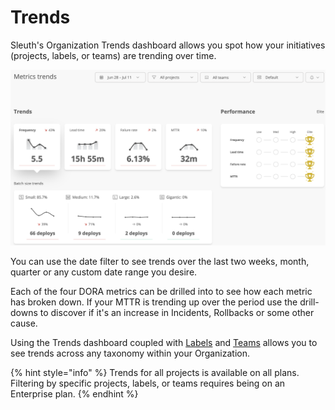 # Trends

Sleuth's Organization Trends dashboard allows you spot how your initiatives (projects, labels, or teams) are trending over time.

![](<../../.gitbook/assets/image (25).png>)

You can use the date filter to see trends over the last two weeks, month, quarter or any custom date range you desire.&#x20;

Each of the four DORA metrics can be drilled into to see how each metric has broken down. If your MTTR is trending up over the period use the drill-downs to discover if it's an increase in Incidents, Rollbacks or some other cause.

Using the Trends dashboard coupled with [Labels](labels.md) and [Teams](../teams/) allows you to see trends across any taxonomy within your Organization.

{% hint style="info" %}
Trends for all projects is available on all plans. Filtering by specific projects, labels, or teams requires being on an Enterprise plan.
{% endhint %}
